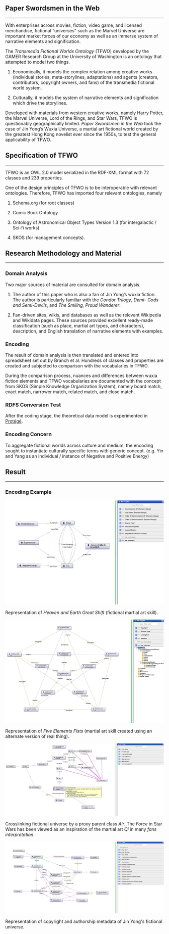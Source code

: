 ## Paper Swordsmen in the Web
---

With enterprises across movies, fiction, video game, and licensed merchandise, fictional “universes” such as the Marvel Universe are important market forces of our economy as well as an immerse system of narrative elements and signification.

The *Transmedia Fictional Worlds Ontology* (TFWO) developed by the GAMER Research Group at the University of Washington is an ontology that attempted to model two things.

1. Economically, it models the complex relation among creative works (individual stories, meta-storylines, adaptations) and agents (creators, contributors, copyright owners, and fans) of the transmedia fictional world system.

2. Culturally, it models the system of narrative elements and signification which drive the storylines.

Developed with materials from western creative works, namely Harry Potter, the Marvel Universe, Lord of the Rings, and Star Wars, TFWO is questionably geographically limited. *Paper Swordsmen in the Web* took the case of Jin Yong’s Wuxia Universe, a martial art fictional world created by the greatest Hong Kong novelist ever since the 1950s, to test the general applicability of TFWO.

## Specification of TFWO
---

TFWO is an OWL 2.0 model serialized in the RDF-XML format with 72 classes and 239 properties.

One of the design principles of TFWO is to be interoperable with relevant ontologies. Therefore, TFWO has imported four relevant ontologies, namely

1. Schema.org (for root classes)

2. Comic Book Ontology

3. Ontology of Astronomical Object Types Version 1.3 (for intergalactic / Sci-fi works)

4. SKOS (for management concepts).

## Research Methodology and Material
---

### Domain Analysis 

Two major sources of material are consulted for domain analysis.

1. The author of this paper who is also a fan of Jin Yong’s wuxia fiction. The author is particularly familiar with the *Condor Trilogy*, *Demi- Gods and Semi-Devils*, and *The Smiling, Proud Wanderer*.

2. Fan-driven sites, wikis, and databases as well as the relevant Wikipedia and Wikidata pages. These sources provided excellent ready-made classification (such as place, martial art types, and characters), description, and English translation of narrative elements with examples.

### Encoding

The result of domain analysis is then translated and entered into spreadsheet set out by Branch et al. Hundreds of classes and properties are created and subjected to comparison with the vocabularies in TFWO.

During the comparison process, nuances and differences between wuxia fiction elements and TFWO vocabularies are documented with the concept from SKOS (Simple Knowledge Organization System), namely board match, exact match, narrower match, related match, and close match.

### RDFS Conversion Test

After the coding stage, the theoretical data model is experimented in [Protégé](https://protege.stanford.edu/).

### Encoding Concern

To aggregate fictional worlds across culture and medium, the encoding sought to instantiate culturally specific terms with generic concept. (e.g. Yin and Yang as an individual / instance of Negative and Positive Energy)

## Result
---

### Encoding Example

<img src="1.jpg?raw=true"/>

Representation of *Heaven and Earth Great Shift* (fictional martial art skill).

<img src="2.jpg?raw=true"/>

Representation of *Five Elements Fists* (martial art skill created using an alternate version of real thing).

<img src="3.jpg?raw=true"/>

Crosslinking fictional universe by a proxy parent class *Air*. The *Force* in Star Wars has been viewed as an inspiration of the martial art *Qi* in many *fans interpretation*.

<img src="4.jpg?raw=true"/>

Representation of copyright and authorship metadata of Jin Yong's fictional universe. 

